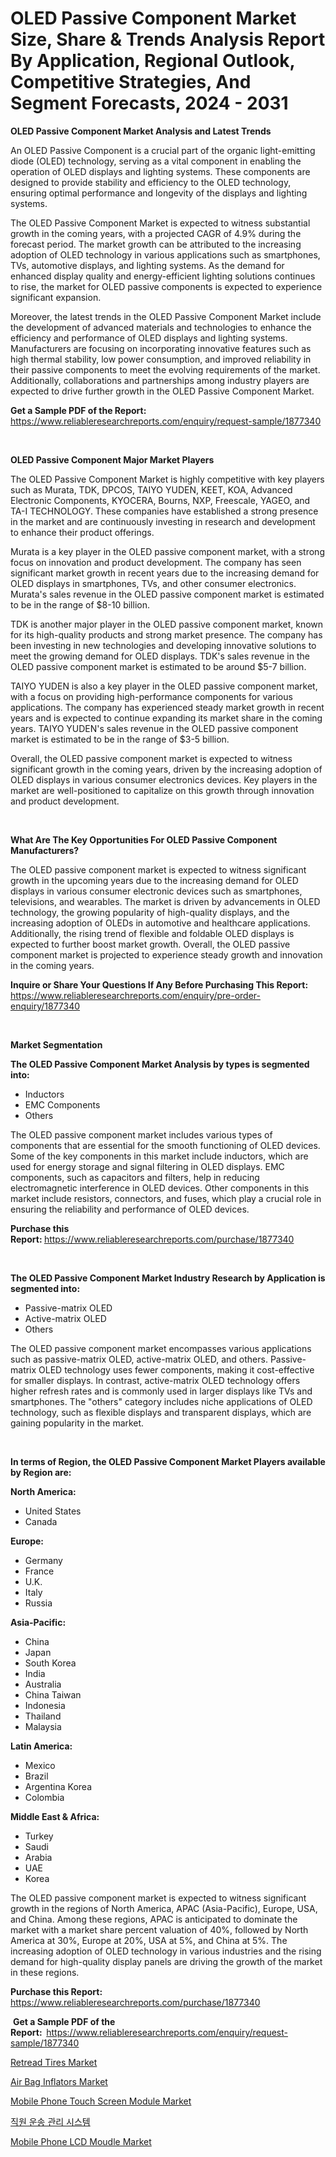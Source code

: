 <p><h1>OLED Passive Component Market Size, Share & Trends Analysis Report By Application, Regional Outlook, Competitive Strategies, And Segment Forecasts, 2024 - 2031</h1></p><p><strong>OLED Passive Component Market Analysis and Latest Trends</strong></p>
<p><p>An OLED Passive Component is a crucial part of the organic light-emitting diode (OLED) technology, serving as a vital component in enabling the operation of OLED displays and lighting systems. These components are designed to provide stability and efficiency to the OLED technology, ensuring optimal performance and longevity of the displays and lighting systems. </p><p>The OLED Passive Component Market is expected to witness substantial growth in the coming years, with a projected CAGR of 4.9% during the forecast period. The market growth can be attributed to the increasing adoption of OLED technology in various applications such as smartphones, TVs, automotive displays, and lighting systems. As the demand for enhanced display quality and energy-efficient lighting solutions continues to rise, the market for OLED passive components is expected to experience significant expansion.</p><p>Moreover, the latest trends in the OLED Passive Component Market include the development of advanced materials and technologies to enhance the efficiency and performance of OLED displays and lighting systems. Manufacturers are focusing on incorporating innovative features such as high thermal stability, low power consumption, and improved reliability in their passive components to meet the evolving requirements of the market. Additionally, collaborations and partnerships among industry players are expected to drive further growth in the OLED Passive Component Market.</p></p>
<p><strong>Get a Sample PDF of the Report:&nbsp;</strong> <a href="https://www.reliableresearchreports.com/enquiry/request-sample/1877340">https://www.reliableresearchreports.com/enquiry/request-sample/1877340</a></p>
<p>&nbsp;</p>
<p><strong>OLED Passive Component Major Market Players</strong></p>
<p><p>The OLED Passive Component Market is highly competitive with key players such as Murata, TDK, DPCOS, TAIYO YUDEN, KEET, KOA, Advanced Electronic Components, KYOCERA, Bourns, NXP, Freescale, YAGEO, and TA-I TECHNOLOGY. These companies have established a strong presence in the market and are continuously investing in research and development to enhance their product offerings.</p><p>Murata is a key player in the OLED passive component market, with a strong focus on innovation and product development. The company has seen significant market growth in recent years due to the increasing demand for OLED displays in smartphones, TVs, and other consumer electronics. Murata's sales revenue in the OLED passive component market is estimated to be in the range of $8-10 billion.</p><p>TDK is another major player in the OLED passive component market, known for its high-quality products and strong market presence. The company has been investing in new technologies and developing innovative solutions to meet the growing demand for OLED displays. TDK's sales revenue in the OLED passive component market is estimated to be around $5-7 billion.</p><p>TAIYO YUDEN is also a key player in the OLED passive component market, with a focus on providing high-performance components for various applications. The company has experienced steady market growth in recent years and is expected to continue expanding its market share in the coming years. TAIYO YUDEN's sales revenue in the OLED passive component market is estimated to be in the range of $3-5 billion.</p><p>Overall, the OLED passive component market is expected to witness significant growth in the coming years, driven by the increasing adoption of OLED displays in various consumer electronics devices. Key players in the market are well-positioned to capitalize on this growth through innovation and product development.</p></p>
<p>&nbsp;</p>
<p><strong>What Are The Key Opportunities For OLED Passive Component Manufacturers?</strong></p>
<p><p>The OLED passive component market is expected to witness significant growth in the upcoming years due to the increasing demand for OLED displays in various consumer electronic devices such as smartphones, televisions, and wearables. The market is driven by advancements in OLED technology, the growing popularity of high-quality displays, and the increasing adoption of OLEDs in automotive and healthcare applications. Additionally, the rising trend of flexible and foldable OLED displays is expected to further boost market growth. Overall, the OLED passive component market is projected to experience steady growth and innovation in the coming years.</p></p>
<p><strong>Inquire or Share Your Questions If Any Before Purchasing This Report:</strong> <a href="https://www.reliableresearchreports.com/enquiry/pre-order-enquiry/1877340">https://www.reliableresearchreports.com/enquiry/pre-order-enquiry/1877340</a></p>
<p>&nbsp;</p>
<p><strong>Market Segmentation</strong></p>
<p><strong>The OLED Passive Component Market Analysis by types is segmented into:</strong></p>
<p><ul><li>Inductors</li><li>EMC Components</li><li>Others</li></ul></p>
<p><p>The OLED passive component market includes various types of components that are essential for the smooth functioning of OLED devices. Some of the key components in this market include inductors, which are used for energy storage and signal filtering in OLED displays. EMC components, such as capacitors and filters, help in reducing electromagnetic interference in OLED devices. Other components in this market include resistors, connectors, and fuses, which play a crucial role in ensuring the reliability and performance of OLED devices.</p></p>
<p><strong>Purchase this Report:&nbsp;</strong><a href="https://www.reliableresearchreports.com/purchase/1877340">https://www.reliableresearchreports.com/purchase/1877340</a></p>
<p>&nbsp;</p>
<p><strong>The OLED Passive Component Market Industry Research by Application is segmented into:</strong></p>
<p><ul><li>Passive-matrix OLED</li><li>Active-matrix OLED</li><li>Others</li></ul></p>
<p><p>The OLED passive component market encompasses various applications such as passive-matrix OLED, active-matrix OLED, and others. Passive-matrix OLED technology uses fewer components, making it cost-effective for smaller displays. In contrast, active-matrix OLED technology offers higher refresh rates and is commonly used in larger displays like TVs and smartphones. The "others" category includes niche applications of OLED technology, such as flexible displays and transparent displays, which are gaining popularity in the market.</p></p>
<p>&nbsp;</p>
<p><strong>In terms of Region, the OLED Passive Component Market Players available by Region are:</strong></p>
<p>
    <p> <strong> North America: </strong>
        <ul>
            <li>United States</li>
            <li>Canada</li>
        </ul>
        </p> 
    <p> <strong> Europe: </strong>
        <ul>
            <li>Germany</li>
            <li>France</li>
            <li>U.K.</li>
            <li>Italy</li>
            <li>Russia</li>
        </ul>
        </p> 
    <p> <strong> Asia-Pacific: </strong>
        <ul>
            <li>China</li>
            <li>Japan</li>
            <li>South Korea</li>
            <li>India</li>
            <li>Australia</li>
            <li>China Taiwan</li>
            <li>Indonesia</li>
            <li>Thailand</li>
            <li>Malaysia</li>
        </ul>
        </p> 
    <p> <strong> Latin America: </strong>
        <ul>
            <li>Mexico</li>
            <li>Brazil</li>
            <li>Argentina Korea</li>
            <li>Colombia</li>
        </ul>
        </p> 
    <p> <strong> Middle East & Africa: </strong>
        <ul>
            <li>Turkey</li>
            <li>Saudi</li>
            <li>Arabia</li>
            <li>UAE</li>
            <li>Korea</li>
        </ul>
    </p>
    </p>
<p><p>The OLED passive component market is expected to witness significant growth in the regions of North America, APAC (Asia-Pacific), Europe, USA, and China. Among these regions, APAC is anticipated to dominate the market with a market share percent valuation of 40%, followed by North America at 30%, Europe at 20%, USA at 5%, and China at 5%. The increasing adoption of OLED technology in various industries and the rising demand for high-quality display panels are driving the growth of the market in these regions.</p></p>
<p><strong>Purchase this Report: </strong><a href="https://www.reliableresearchreports.com/purchase/1877340">https://www.reliableresearchreports.com/purchase/1877340</a></p>
<p>&nbsp;<strong>Get a Sample PDF of the Report:&nbsp;&nbsp;</strong><a href="https://www.reliableresearchreports.com/enquiry/request-sample/1877340">https://www.reliableresearchreports.com/enquiry/request-sample/1877340</a></p>
<p><strong></strong></p>
<p><p><a href="https://issuu.com/reportprime-2/docs/retread-tires-market-size-2030.pptx">Retread Tires Market</a></p><p><a href="https://issuu.com/reportprime-2/docs/air-bag-inflators-market-size-2030.pptx">Air Bag Inflators Market</a></p><p><a href="https://github.com/pjcfca/Market-Research-Report-List-2/blob/main/mobile-phone-touch-screen-module-market.md">Mobile Phone Touch Screen Module Market</a></p><p><a href="https://github.com/royErdmtyan906778/Market-Research-Report-List-1/blob/main/338459412758.md">직원 운송 관리 시스템</a></p><p><a href="https://github.com/wusalecollins540tpqoz/Market-Research-Report-List-1/blob/main/mobile-phone-lcd-moudle-market.md">Mobile Phone LCD Moudle Market</a></p></p>
